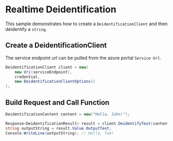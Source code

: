 # Realtime Deidentification

This sample demonstrates how to create a `DeidentificationClient` and then deidentify a `string`.

## Create a DeidentificationClient

The service endpoint url can be pulled from the azure portal `Service Url`.

```C# Snippet:AzHealthDeidSample1_HelloWorld
DeidentificationClient client = new(
    new Uri(serviceEndpoint),
    credential,
    new DeidentificationClientOptions()
);
```

## Build Request and Call Function

```C# Snippet:AzHealthDeidSample1_CreateRequest
DeidentificationContent content = new("Hello, John!");

Response<DeidentificationResult> result = client.DeidentifyText(content);
string outputString = result.Value.OutputText;
Console.WriteLine(outputString); // Hello, Tom!
```
